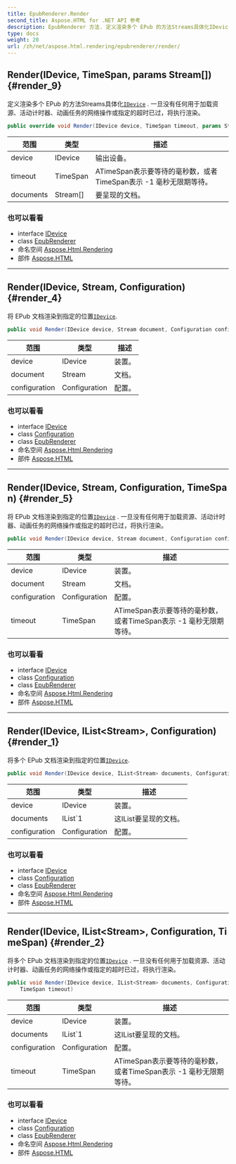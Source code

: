 ```yaml
---
title: EpubRenderer.Render
second_title: Aspose.HTML for .NET API 参考
description: EpubRenderer 方法. 定义渲染多个 EPub 的方法Streams具体化IDevice . 一旦没有任何用于加载资源活动计时器动画任务的网络操作或指定的超时已过将执行渲染
type: docs
weight: 20
url: /zh/net/aspose.html.rendering/epubrenderer/render/
---
```

## Render(IDevice, TimeSpan, params Stream[]) {#render_9}

定义渲染多个 EPub 的方法Streams具体化[`IDevice`](../../idevice/) . 一旦没有任何用于加载资源、活动计时器、动画任务的网络操作或指定的超时已过，将执行渲染。

```csharp
public override void Render(IDevice device, TimeSpan timeout, params Stream[] documents)
```

| 范围 | 类型 | 描述 |
| --- | --- | --- |
| device | IDevice | 输出设备。 |
| timeout | TimeSpan | ATimeSpan表示要等待的毫秒数，或者TimeSpan表示 -1 毫秒无限期等待。 |
| documents | Stream[] | 要呈现的文档。 |

### 也可以看看

* interface [IDevice](../../idevice/)
* class [EpubRenderer](../)
* 命名空间 [Aspose.Html.Rendering](../../epubrenderer/)
* 部件 [Aspose.HTML](../../../)

---

## Render(IDevice, Stream, Configuration) {#render_4}

将 EPub 文档渲染到指定的位置[`IDevice`](../../idevice/).

```csharp
public void Render(IDevice device, Stream document, Configuration configuration)
```

| 范围 | 类型 | 描述 |
| --- | --- | --- |
| device | IDevice | 装置。 |
| document | Stream | 文档。 |
| configuration | Configuration | 配置。 |

### 也可以看看

* interface [IDevice](../../idevice/)
* class [Configuration](../../../aspose.html/configuration/)
* class [EpubRenderer](../)
* 命名空间 [Aspose.Html.Rendering](../../epubrenderer/)
* 部件 [Aspose.HTML](../../../)

---

## Render(IDevice, Stream, Configuration, TimeSpan) {#render_5}

将 EPub 文档渲染到指定的位置[`IDevice`](../../idevice/) . 一旦没有任何用于加载资源、活动计时器、动画任务的网络操作或指定的超时已过，将执行渲染。

```csharp
public void Render(IDevice device, Stream document, Configuration configuration, TimeSpan timeout)
```

| 范围 | 类型 | 描述 |
| --- | --- | --- |
| device | IDevice | 装置。 |
| document | Stream | 文档。 |
| configuration | Configuration | 配置。 |
| timeout | TimeSpan | ATimeSpan表示要等待的毫秒数，或者TimeSpan表示 -1 毫秒无限期等待。 |

### 也可以看看

* interface [IDevice](../../idevice/)
* class [Configuration](../../../aspose.html/configuration/)
* class [EpubRenderer](../)
* 命名空间 [Aspose.Html.Rendering](../../epubrenderer/)
* 部件 [Aspose.HTML](../../../)

---

## Render(IDevice, IList&lt;Stream&gt;, Configuration) {#render_1}

将多个 EPub 文档渲染到指定的位置[`IDevice`](../../idevice/).

```csharp
public void Render(IDevice device, IList<Stream> documents, Configuration configuration)
```

| 范围 | 类型 | 描述 |
| --- | --- | --- |
| device | IDevice | 装置。 |
| documents | IList`1 | 这IList要呈现的文档。 |
| configuration | Configuration | 配置。 |

### 也可以看看

* interface [IDevice](../../idevice/)
* class [Configuration](../../../aspose.html/configuration/)
* class [EpubRenderer](../)
* 命名空间 [Aspose.Html.Rendering](../../epubrenderer/)
* 部件 [Aspose.HTML](../../../)

---

## Render(IDevice, IList&lt;Stream&gt;, Configuration, TimeSpan) {#render_2}

将多个 EPub 文档渲染到指定的位置[`IDevice`](../../idevice/) . 一旦没有任何用于加载资源、活动计时器、动画任务的网络操作或指定的超时已过，将执行渲染。

```csharp
public void Render(IDevice device, IList<Stream> documents, Configuration configuration, 
    TimeSpan timeout)
```

| 范围 | 类型 | 描述 |
| --- | --- | --- |
| device | IDevice | 装置。 |
| documents | IList`1 | 这IList要呈现的文档。 |
| configuration | Configuration | 配置。 |
| timeout | TimeSpan | ATimeSpan表示要等待的毫秒数，或者TimeSpan表示 -1 毫秒无限期等待。 |

### 也可以看看

* interface [IDevice](../../idevice/)
* class [Configuration](../../../aspose.html/configuration/)
* class [EpubRenderer](../)
* 命名空间 [Aspose.Html.Rendering](../../epubrenderer/)
* 部件 [Aspose.HTML](../../../)


